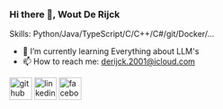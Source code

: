 ### Hi there 👋, Wout De Rijck
Skills:  Python/Java/TypeScript/C/C++/C#/git/Docker/...

- 🌱 I’m currently learning Everything about LLM's 
- 📫 How to reach me: derijck.2001@icloud.com


[<img src='https://cdn.jsdelivr.net/npm/simple-icons@3.0.1/icons/github.svg' alt='github' height='40'>](https://github.com/https://github.com/WoutDeRijck)  [<img src='https://cdn.jsdelivr.net/npm/simple-icons@3.0.1/icons/linkedin.svg' alt='linkedin' height='40'>](https://www.linkedin.com/in/https://www.linkedin.com/in/wout-de-rijck-337749223//)  [<img src='https://cdn.jsdelivr.net/npm/simple-icons@3.0.1/icons/facebook.svg' alt='facebook' height='40'>](https://www.facebook.com/https://www.facebook.com/wout.derijck/)  
